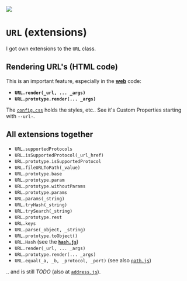 <img src="https://kekse.biz/github.php?draw&text=`URL`&override=github:v4" />

# **`URL`** (extensions)
I got own extensions to the `URL` class.

## Rendering URL's (HTML code)
This is an important feature, especially in the [**web**]() code:

* **`URL.render(_url, ... _args)`**
* **`URL.prototype.render(... _args)`**

The [`config.css`](../../../css/config.css) holds the styles, etc..
See it's Custom Properties starting with `--url-`.

## All extensions together
* `URL.supportedProtocols`
* `URL.isSupportedProtocol(_url_href)`
* `URL.prototype.isSupportedProtocol`
* `URL.fileURLToPath(_value)`
* `URL.prototype.base`
* `URL.prototype.param`
* `URL.prototype.withoutParams`
* `URL.prototype.params`
* `URL.params(_string)`
* `URL.tryHash(_string)`
* `URL.trySearch(_string)`
* `URL.prototype.rest`
* `URL.keys`
* `URL.parse(_object, _string)`
* `URL.prototype.toObject()`
* `URL.Hash` (see the [**`hash.js`**](../web/hash.md))
* `URL.render(_url, ... _args)`
* `URL.prototype.render(... _args)`
* `URL.equal(_a, _b, _protocol, _port)` (see also [`path.js`](../lib/path.md))

.. and is still *TODO* (also at [`address.js`](address.md)).

